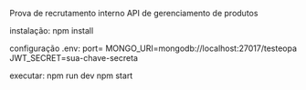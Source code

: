Prova de recrutamento interno
  API de gerenciamento de produtos
 
 instalação:
  npm install

 configuração .env:
  port=
  MONGO_URI=mongodb://localhost:27017/testeopa
  JWT_SECRET=sua-chave-secreta

  executar:
   npm run dev
   npm start